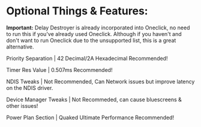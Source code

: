 # Optional Things & Features:

**Important:**
Delay Destroyer is already incorporated into Oneclick, no need to run this if you've already used Oneclick. Although if you haven't and don't want to run Oneclick due to the unsupported list, this is a great alternative.

Priority Separation | 42 Decimal/2A Hexadecimal Recommended!

Timer Res Value | 0.507ms Recommended!

NDIS Tweaks | Not Recommended, Can Network issues but improve latency on the NDIS driver.

Device Manager Tweaks | Not Recommeded, can cause bluescreens & other issues!

Power Plan Section | Quaked Ultimate Performance Recommended!
